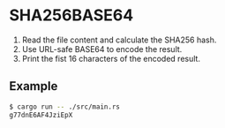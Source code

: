 # SHA256BASE64

1. Read the file content and calculate the SHA256 hash.
2. Use URL-safe BASE64 to encode the result.
3. Print the fist 16 characters of the encoded result.

## Example

```sh
$ cargo run -- ./src/main.rs
g77dnE6AF4JziEpX
```
